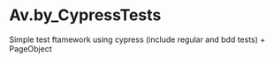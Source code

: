 # Av.by_CypressTests
Simple test ftamework using cypress (include regular and bdd tests) + PageObject
